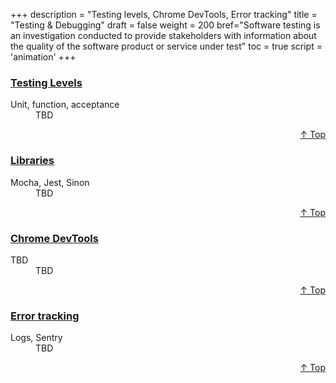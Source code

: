 +++
description = "Testing levels, Chrome DevTools, Error tracking"
title = "Testing & Debugging"
draft = false
weight = 200
bref="Software testing is an investigation conducted to provide stakeholders with information about the quality of the software product or service under test"
toc = true
script = 'animation'
+++



<h3 class="section-head" id="h-Section1"><a href="#h-Section1">Testing Levels</a></h3>
  <div class="example">
    <dl>
      <dt>Unit, function, acceptance</dt>
      <dd>TBD </dd>
    </dl>
  </div>
<div style="text-align:right"> <a href="#top">&#8593; Top</a></div>

<h3 class="section-head" id="h-Section2"><a href="#h-Section2">Libraries</a></h3>
  <div class="example">
    <dl>
      <dt>Mocha, Jest, Sinon</dt>
      <dd>TBD </dd>
    </dl>
  </div>
<div style="text-align:right"> <a href="#top">&#8593; Top</a></div>

<h3 class="section-head" id="h-Section3"><a href="#h-Section3">Chrome DevTools</a></h3>
  <div class="example">
    <dl>
      <dt>TBD</dt>
      <dd>TBD </dd>
    </dl>
  </div>
<div style="text-align:right"> <a href="#top">&#8593; Top</a></div>

<h3 class="section-head" id="h-Section4"><a href="#h-Section4">Error tracking</a></h3>
  <div class="example">
    <dl>
      <dt>Logs, Sentry</dt>
      <dd>TBD </dd>
    </dl>
  </div>
<div style="text-align:right"> <a href="#top">&#8593; Top</a></div>

